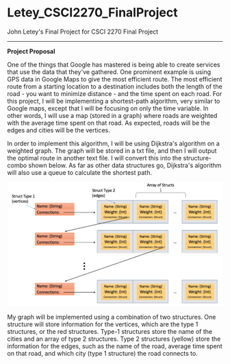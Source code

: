 # Letey_CSCI2270_FinalProject
John Letey's Final Project for CSCI 2270 Final Project

-----------------------------------------------------------------------------------------------------------

**Project Proposal**

One of the things that Google has mastered is being able to create services that use the data that they've gathered. One prominent example is using GPS data in Google Maps to give the most efficient route. The most efficient route from a starting location to a destination includes both the length of the road - you want to minimize distance - and the time spent on each road. For this project, I will be implementing a shortest-path algorithm, very similar to Google maps, except that I will be focusing on only the time variable. In other words, I will use a map (stored in a graph) where roads are weighted with the average time spent on that road. As expected, roads will be the edges and cities will be the vertices. 

In order to implement this algorithm, I will be using Dijkstra's algorithm on a weighted graph. The graph will be stored in a txt file, and then I will output the optimal route in another text file. I will convert this into the structure-combo shown below. As far as other data structures go, Dijkstra's algorithm will also use a queue to calculate the shortest path. 

![settings window](https://github.com/JohnLetey/Letey_CSCI2270_FinalProject/blob/master/datastruct.png?raw=true)

My graph will be implemented using a combination of two structures. One structure will store information for the vertices, which are the type 1 structures, or the red structures. Type-1 structures store the name of the cities and an array of type 2 structures. Type 2 structures (yellow) store the information for the edges, such as the name of the road, average time spent on that road, and which city (type 1 structure) the road connects to. 
